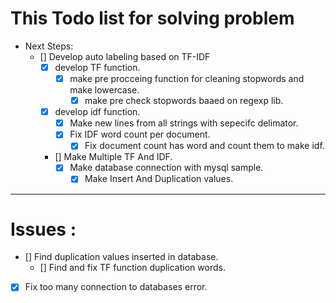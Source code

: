 # This Todo list for solving problem 
* Next Steps: 
    - [] Develop auto labeling based on TF-IDF
        - [x] develop TF function.
            - [x] make pre procceing function for cleaning stopwords and make lowercase.
                - [x] make pre check stopwords baaed on regexp lib.
        - [x] develop idf function.  
            - [x] Make new lines from all strings with sepecifc delimator.
            - [x] Fix IDF word count per document.  
                - [x] Fix document count has word and count them to make idf. 
        - [] Make Multiple TF And IDF.
            - [x] Make database connection with mysql sample.
                - [x] Make Insert And Duplication values.
---
# Issues : 
- [] Find duplication values inserted in database.
    - [] Find and fix TF function duplication words.
- [x] Fix too many connection to databases error.